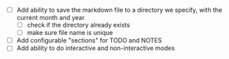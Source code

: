 - [ ] Add ability to save the markdown file to a directory we specify, with the current month and year
    - [ ] check if the directory already exists
    - [ ] make sure file name is unique
- [ ] Add configurable "sections" for TODO and NOTES
- [ ] Add ability to do interactive and non-interactive modes
